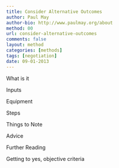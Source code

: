 ```yaml
---
title: Consider Alternative Outcomes 
author: Paul May
author-bio: http://www.paulmay.org/about
method: 00
url: consider-alternative-outcomes
comments: false
layout: method
categories: [methods]
tags: [negotiation]
date: 09-01-2013
---
```

What is it

Inputs

Equipment

Steps

Things to Note

Advice

Further Reading


Getting to yes, objective criteria
